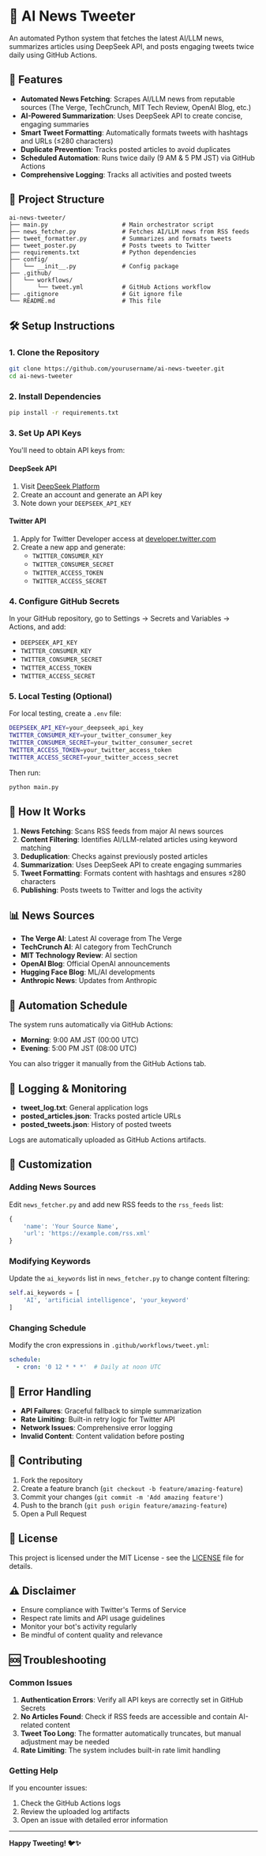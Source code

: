 # 🤖 AI News Tweeter

An automated Python system that fetches the latest AI/LLM news, summarizes articles using DeepSeek API, and posts engaging tweets twice daily using GitHub Actions.

## 🚀 Features

- **Automated News Fetching**: Scrapes AI/LLM news from reputable sources (The Verge, TechCrunch, MIT Tech Review, OpenAI Blog, etc.)
- **AI-Powered Summarization**: Uses DeepSeek API to create concise, engaging summaries
- **Smart Tweet Formatting**: Automatically formats tweets with hashtags and URLs (≤280 characters)
- **Duplicate Prevention**: Tracks posted articles to avoid duplicates
- **Scheduled Automation**: Runs twice daily (9 AM & 5 PM JST) via GitHub Actions
- **Comprehensive Logging**: Tracks all activities and posted tweets

## 📁 Project Structure

```
ai-news-tweeter/
├── main.py                     # Main orchestrator script
├── news_fetcher.py             # Fetches AI/LLM news from RSS feeds
├── tweet_formatter.py          # Summarizes and formats tweets
├── tweet_poster.py             # Posts tweets to Twitter
├── requirements.txt            # Python dependencies
├── config/
│   └── __init__.py             # Config package
├── .github/
│   └── workflows/
│       └── tweet.yml           # GitHub Actions workflow
├── .gitignore                  # Git ignore file
└── README.md                   # This file
```

## 🛠️ Setup Instructions

### 1. Clone the Repository

```bash
git clone https://github.com/yourusername/ai-news-tweeter.git
cd ai-news-tweeter
```

### 2. Install Dependencies

```bash
pip install -r requirements.txt
```

### 3. Set Up API Keys

You'll need to obtain API keys from:

#### DeepSeek API
1. Visit [DeepSeek Platform](https://platform.deepseek.com/)
2. Create an account and generate an API key
3. Note down your `DEEPSEEK_API_KEY`

#### Twitter API
1. Apply for Twitter Developer access at [developer.twitter.com](https://developer.twitter.com/)
2. Create a new app and generate:
   - `TWITTER_CONSUMER_KEY`
   - `TWITTER_CONSUMER_SECRET`
   - `TWITTER_ACCESS_TOKEN`
   - `TWITTER_ACCESS_SECRET`

### 4. Configure GitHub Secrets

In your GitHub repository, go to Settings → Secrets and Variables → Actions, and add:

- `DEEPSEEK_API_KEY`
- `TWITTER_CONSUMER_KEY`
- `TWITTER_CONSUMER_SECRET`
- `TWITTER_ACCESS_TOKEN`
- `TWITTER_ACCESS_SECRET`

### 5. Local Testing (Optional)

For local testing, create a `.env` file:

```bash
DEEPSEEK_API_KEY=your_deepseek_api_key
TWITTER_CONSUMER_KEY=your_twitter_consumer_key
TWITTER_CONSUMER_SECRET=your_twitter_consumer_secret
TWITTER_ACCESS_TOKEN=your_twitter_access_token
TWITTER_ACCESS_SECRET=your_twitter_access_secret
```

Then run:

```bash
python main.py
```

## 🔄 How It Works

1. **News Fetching**: Scans RSS feeds from major AI news sources
2. **Content Filtering**: Identifies AI/LLM-related articles using keyword matching
3. **Deduplication**: Checks against previously posted articles
4. **Summarization**: Uses DeepSeek API to create engaging summaries
5. **Tweet Formatting**: Formats content with hashtags and ensures ≤280 characters
6. **Publishing**: Posts tweets to Twitter and logs the activity

## 📊 News Sources

- **The Verge AI**: Latest AI coverage from The Verge
- **TechCrunch AI**: AI category from TechCrunch
- **MIT Technology Review**: AI section
- **OpenAI Blog**: Official OpenAI announcements
- **Hugging Face Blog**: ML/AI developments
- **Anthropic News**: Updates from Anthropic

## 🤖 Automation Schedule

The system runs automatically via GitHub Actions:
- **Morning**: 9:00 AM JST (00:00 UTC)
- **Evening**: 5:00 PM JST (08:00 UTC)

You can also trigger it manually from the GitHub Actions tab.

## 📝 Logging & Monitoring

- **tweet_log.txt**: General application logs
- **posted_articles.json**: Tracks posted article URLs
- **posted_tweets.json**: History of posted tweets

Logs are automatically uploaded as GitHub Actions artifacts.

## 🔧 Customization

### Adding News Sources

Edit `news_fetcher.py` and add new RSS feeds to the `rss_feeds` list:

```python
{
    'name': 'Your Source Name',
    'url': 'https://example.com/rss.xml'
}
```

### Modifying Keywords

Update the `ai_keywords` list in `news_fetcher.py` to change content filtering:

```python
self.ai_keywords = [
    'AI', 'artificial intelligence', 'your_keyword'
]
```

### Changing Schedule

Modify the cron expressions in `.github/workflows/tweet.yml`:

```yaml
schedule:
  - cron: '0 12 * * *'  # Daily at noon UTC
```

## 🚨 Error Handling

- **API Failures**: Graceful fallback to simple summarization
- **Rate Limiting**: Built-in retry logic for Twitter API
- **Network Issues**: Comprehensive error logging
- **Invalid Content**: Content validation before posting

## 🤝 Contributing

1. Fork the repository
2. Create a feature branch (`git checkout -b feature/amazing-feature`)
3. Commit your changes (`git commit -m 'Add amazing feature'`)
4. Push to the branch (`git push origin feature/amazing-feature`)
5. Open a Pull Request

## 📄 License

This project is licensed under the MIT License - see the [LICENSE](LICENSE) file for details.

## ⚠️ Disclaimer

- Ensure compliance with Twitter's Terms of Service
- Respect rate limits and API usage guidelines
- Monitor your bot's activity regularly
- Be mindful of content quality and relevance

## 🆘 Troubleshooting

### Common Issues

1. **Authentication Errors**: Verify all API keys are correctly set in GitHub Secrets
2. **No Articles Found**: Check if RSS feeds are accessible and contain AI-related content
3. **Tweet Too Long**: The formatter automatically truncates, but manual adjustment may be needed
4. **Rate Limiting**: The system includes built-in rate limit handling

### Getting Help

If you encounter issues:
1. Check the GitHub Actions logs
2. Review the uploaded log artifacts
3. Open an issue with detailed error information

---

**Happy Tweeting! 🐦✨**